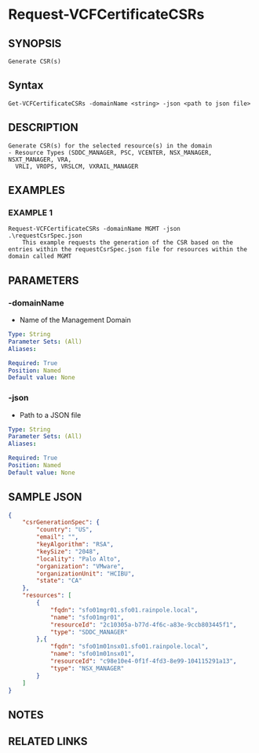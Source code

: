 # Request-VCFCertificateCSRs

## SYNOPSIS
    Generate CSR(s)

## Syntax
```
Get-VCFCertificateCSRs -domainName <string> -json <path to json file>
```

## DESCRIPTION
    Generate CSR(s) for the selected resource(s) in the domain
    - Resource Types (SDDC_MANAGER, PSC, VCENTER, NSX_MANAGER, NSXT_MANAGER, VRA,
      VRLI, VROPS, VRSLCM, VXRAIL_MANAGER

## EXAMPLES

### EXAMPLE 1
```
Request-VCFCertificateCSRs -domainName MGMT -json .\requestCsrSpec.json
    This example requests the generation of the CSR based on the entries within the requestCsrSpec.json file for resources within the domain called MGMT
```


## PARAMETERS

### -domainName
- Name of the Management Domain 

```yaml
Type: String
Parameter Sets: (All)
Aliases:

Required: True
Position: Named
Default value: None
```

### -json
- Path to a JSON file

```yaml
Type: String
Parameter Sets: (All)
Aliases:

Required: True
Position: Named
Default value: None
```

## SAMPLE JSON
```json
{
    "csrGenerationSpec": {
        "country": "US",
        "email": "",
        "keyAlgorithm": "RSA",
        "keySize": "2048",
        "locality": "Palo Alto",
        "organization": "VMware",
        "organizationUnit": "HCIBU",
        "state": "CA"
    },
    "resources": [
		{
			"fqdn": "sfo01mgr01.sfo01.rainpole.local",
			"name": "sfo01mgr01",
			"resourceId": "2c10305a-b77d-4f6c-a83e-9ccb803445f1",
			"type": "SDDC_MANAGER"
		},{
			"fqdn": "sfo01m01nsx01.sfo01.rainpole.local",
			"name": "sfo01m01nsx01",
			"resourceId": "c98e10e4-0f1f-4fd3-8e99-104115291a13",
			"type": "NSX_MANAGER"
		}
	]
}
```
## NOTES

## RELATED LINKS
